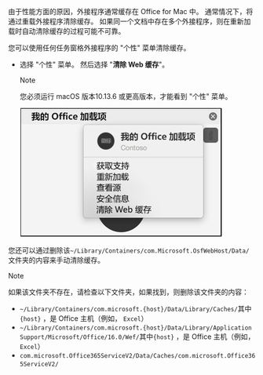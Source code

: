 由于性能方面的原因，外接程序通常缓存在 Office for Mac 中。 通常情况下，将通过重载外接程序清除缓存。 如果同一个文档中存在多个外接程序，则在重新加载时自动清除缓存的过程可能不可靠。

您可以使用任何任务窗格外接程序的 "个性" 菜单清除缓存。
- 选择 "个性" 菜单。 然后选择 "**清除 Web 缓存**"。
    > [!NOTE]
    > 您必须运行 macOS 版本10.13.6 或更高版本，才能看到 "个性" 菜单。
    
    !["个性" 菜单上的 "清除 web 缓存" 选项的屏幕截图。](../images/mac-clear-cache-menu.png)

您还可以通过删除该`~/Library/Containers/com.Microsoft.OsfWebHost/Data/`文件夹的内容来手动清除缓存。

> [!NOTE]
> 如果该文件夹不存在，请检查以下文件夹，如果找到，则删除该文件夹的内容：
>    - `~/Library/Containers/com.microsoft.{host}/Data/Library/Caches/`其中`{host}` ，是 Office 主机（例如， `Excel`）
>    - `~/Library/Containers/com.microsoft.{host}/Data/Library/Application Support/Microsoft/Office/16.0/Wef/`其中`{host}` ，是 Office 主机（例如， `Excel`）
>    - `com.microsoft.Office365ServiceV2/Data/Caches/com.microsoft.Office365ServiceV2/`
